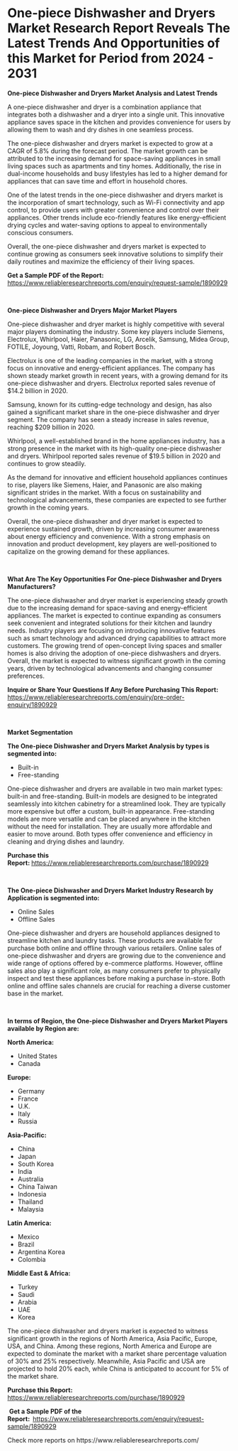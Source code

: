 <p><h1>One-piece Dishwasher and Dryers Market Research Report Reveals The Latest Trends And Opportunities of this Market for Period from 2024 - 2031</h1></p><p><strong>One-piece Dishwasher and Dryers Market Analysis and Latest Trends</strong></p>
<p><p>A one-piece dishwasher and dryer is a combination appliance that integrates both a dishwasher and a dryer into a single unit. This innovative appliance saves space in the kitchen and provides convenience for users by allowing them to wash and dry dishes in one seamless process.</p><p>The one-piece dishwasher and dryers market is expected to grow at a CAGR of 5.8% during the forecast period. The market growth can be attributed to the increasing demand for space-saving appliances in small living spaces such as apartments and tiny homes. Additionally, the rise in dual-income households and busy lifestyles has led to a higher demand for appliances that can save time and effort in household chores.</p><p>One of the latest trends in the one-piece dishwasher and dryers market is the incorporation of smart technology, such as Wi-Fi connectivity and app control, to provide users with greater convenience and control over their appliances. Other trends include eco-friendly features like energy-efficient drying cycles and water-saving options to appeal to environmentally conscious consumers.</p><p>Overall, the one-piece dishwasher and dryers market is expected to continue growing as consumers seek innovative solutions to simplify their daily routines and maximize the efficiency of their living spaces.</p></p>
<p><strong>Get a Sample PDF of the Report:&nbsp;</strong> <a href="https://www.reliableresearchreports.com/enquiry/request-sample/1890929">https://www.reliableresearchreports.com/enquiry/request-sample/1890929</a></p>
<p>&nbsp;</p>
<p><strong>One-piece Dishwasher and Dryers Major Market Players</strong></p>
<p><p>One-piece dishwasher and dryer market is highly competitive with several major players dominating the industry. Some key players include Siemens, Electrolux, Whirlpool, Haier, Panasonic, LG, Arcelik, Samsung, Midea Group, FOTILE, Joyoung, Vatti, Robam, and Robert Bosch.</p><p>Electrolux is one of the leading companies in the market, with a strong focus on innovative and energy-efficient appliances. The company has shown steady market growth in recent years, with a growing demand for its one-piece dishwasher and dryers. Electrolux reported sales revenue of $14.2 billion in 2020.</p><p>Samsung, known for its cutting-edge technology and design, has also gained a significant market share in the one-piece dishwasher and dryer segment. The company has seen a steady increase in sales revenue, reaching $209 billion in 2020.</p><p>Whirlpool, a well-established brand in the home appliances industry, has a strong presence in the market with its high-quality one-piece dishwasher and dryers. Whirlpool reported sales revenue of $19.5 billion in 2020 and continues to grow steadily.</p><p>As the demand for innovative and efficient household appliances continues to rise, players like Siemens, Haier, and Panasonic are also making significant strides in the market. With a focus on sustainability and technological advancements, these companies are expected to see further growth in the coming years.</p><p>Overall, the one-piece dishwasher and dryer market is expected to experience sustained growth, driven by increasing consumer awareness about energy efficiency and convenience. With a strong emphasis on innovation and product development, key players are well-positioned to capitalize on the growing demand for these appliances.</p></p>
<p>&nbsp;</p>
<p><strong>What Are The Key Opportunities For One-piece Dishwasher and Dryers Manufacturers?</strong></p>
<p><p>The one-piece dishwasher and dryer market is experiencing steady growth due to the increasing demand for space-saving and energy-efficient appliances. The market is expected to continue expanding as consumers seek convenient and integrated solutions for their kitchen and laundry needs. Industry players are focusing on introducing innovative features such as smart technology and advanced drying capabilities to attract more customers. The growing trend of open-concept living spaces and smaller homes is also driving the adoption of one-piece dishwashers and dryers. Overall, the market is expected to witness significant growth in the coming years, driven by technological advancements and changing consumer preferences.</p></p>
<p><strong>Inquire or Share Your Questions If Any Before Purchasing This Report:</strong> <a href="https://www.reliableresearchreports.com/enquiry/pre-order-enquiry/1890929">https://www.reliableresearchreports.com/enquiry/pre-order-enquiry/1890929</a></p>
<p>&nbsp;</p>
<p><strong>Market Segmentation</strong></p>
<p><strong>The One-piece Dishwasher and Dryers Market Analysis by types is segmented into:</strong></p>
<p><ul><li>Built-in</li><li>Free-standing</li></ul></p>
<p><p>One-piece dishwasher and dryers are available in two main market types: built-in and free-standing. Built-in models are designed to be integrated seamlessly into kitchen cabinetry for a streamlined look. They are typically more expensive but offer a custom, built-in appearance. Free-standing models are more versatile and can be placed anywhere in the kitchen without the need for installation. They are usually more affordable and easier to move around. Both types offer convenience and efficiency in cleaning and drying dishes and laundry.</p></p>
<p><strong>Purchase this Report:&nbsp;</strong><a href="https://www.reliableresearchreports.com/purchase/1890929">https://www.reliableresearchreports.com/purchase/1890929</a></p>
<p>&nbsp;</p>
<p><strong>The One-piece Dishwasher and Dryers Market Industry Research by Application is segmented into:</strong></p>
<p><ul><li>Online Sales</li><li>Offline Sales</li></ul></p>
<p><p>One-piece dishwasher and dryers are household appliances designed to streamline kitchen and laundry tasks. These products are available for purchase both online and offline through various retailers. Online sales of one-piece dishwasher and dryers are growing due to the convenience and wide range of options offered by e-commerce platforms. However, offline sales also play a significant role, as many consumers prefer to physically inspect and test these appliances before making a purchase in-store. Both online and offline sales channels are crucial for reaching a diverse customer base in the market.</p></p>
<p>&nbsp;</p>
<p><strong>In terms of Region, the One-piece Dishwasher and Dryers Market Players available by Region are:</strong></p>
<p>
    <p> <strong> North America: </strong>
        <ul>
            <li>United States</li>
            <li>Canada</li>
        </ul>
        </p> 
    <p> <strong> Europe: </strong>
        <ul>
            <li>Germany</li>
            <li>France</li>
            <li>U.K.</li>
            <li>Italy</li>
            <li>Russia</li>
        </ul>
        </p> 
    <p> <strong> Asia-Pacific: </strong>
        <ul>
            <li>China</li>
            <li>Japan</li>
            <li>South Korea</li>
            <li>India</li>
            <li>Australia</li>
            <li>China Taiwan</li>
            <li>Indonesia</li>
            <li>Thailand</li>
            <li>Malaysia</li>
        </ul>
        </p> 
    <p> <strong> Latin America: </strong>
        <ul>
            <li>Mexico</li>
            <li>Brazil</li>
            <li>Argentina Korea</li>
            <li>Colombia</li>
        </ul>
        </p> 
    <p> <strong> Middle East & Africa: </strong>
        <ul>
            <li>Turkey</li>
            <li>Saudi</li>
            <li>Arabia</li>
            <li>UAE</li>
            <li>Korea</li>
        </ul>
    </p>
    </p>
<p><p>The one-piece dishwasher and dryers market is expected to witness significant growth in the regions of North America, Asia Pacific, Europe, USA, and China. Among these regions, North America and Europe are expected to dominate the market with a market share percentage valuation of 30% and 25% respectively. Meanwhile, Asia Pacific and USA are projected to hold 20% each, while China is anticipated to account for 5% of the market share.</p></p>
<p><strong>Purchase this Report: </strong><a href="https://www.reliableresearchreports.com/purchase/1890929">https://www.reliableresearchreports.com/purchase/1890929</a></p>
<p>&nbsp;<strong>Get a Sample PDF of the Report:&nbsp;&nbsp;</strong><a href="https://www.reliableresearchreports.com/enquiry/request-sample/1890929">https://www.reliableresearchreports.com/enquiry/request-sample/1890929</a></p>
<p><strong></strong></p>
<p>Check more reports on https://www.reliableresearchreports.com/</p>